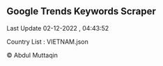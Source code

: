 

## Google Trends Keywords Scraper 
 
Last Update 02-12-2022 , 04:43:52

Country List :
VIETNAM.json



© Abdul Muttaqin 
